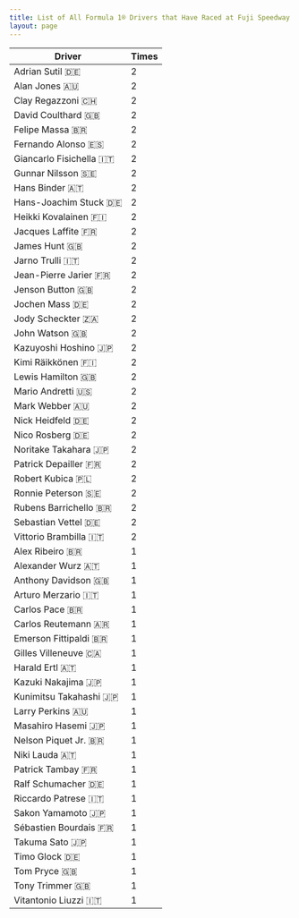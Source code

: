 ```yaml
---
title: List of All Formula 1® Drivers that Have Raced at Fuji Speedway
layout: page
---
```



| Driver | Times |
|--|--|
| Adrian Sutil 🇩🇪 | 2 |
| Alan Jones 🇦🇺 | 2 |
| Clay Regazzoni 🇨🇭 | 2 |
| David Coulthard 🇬🇧 | 2 |
| Felipe Massa 🇧🇷 | 2 |
| Fernando Alonso 🇪🇸 | 2 |
| Giancarlo Fisichella 🇮🇹 | 2 |
| Gunnar Nilsson 🇸🇪 | 2 |
| Hans Binder 🇦🇹 | 2 |
| Hans-Joachim Stuck 🇩🇪 | 2 |
| Heikki Kovalainen 🇫🇮 | 2 |
| Jacques Laffite 🇫🇷 | 2 |
| James Hunt 🇬🇧 | 2 |
| Jarno Trulli 🇮🇹 | 2 |
| Jean-Pierre Jarier 🇫🇷 | 2 |
| Jenson Button 🇬🇧 | 2 |
| Jochen Mass 🇩🇪 | 2 |
| Jody Scheckter 🇿🇦 | 2 |
| John Watson 🇬🇧 | 2 |
| Kazuyoshi Hoshino 🇯🇵 | 2 |
| Kimi Räikkönen 🇫🇮 | 2 |
| Lewis Hamilton 🇬🇧 | 2 |
| Mario Andretti 🇺🇸 | 2 |
| Mark Webber 🇦🇺 | 2 |
| Nick Heidfeld 🇩🇪 | 2 |
| Nico Rosberg 🇩🇪 | 2 |
| Noritake Takahara 🇯🇵 | 2 |
| Patrick Depailler 🇫🇷 | 2 |
| Robert Kubica 🇵🇱 | 2 |
| Ronnie Peterson 🇸🇪 | 2 |
| Rubens Barrichello 🇧🇷 | 2 |
| Sebastian Vettel 🇩🇪 | 2 |
| Vittorio Brambilla 🇮🇹 | 2 |
| Alex Ribeiro 🇧🇷 | 1 |
| Alexander Wurz 🇦🇹 | 1 |
| Anthony Davidson 🇬🇧 | 1 |
| Arturo Merzario 🇮🇹 | 1 |
| Carlos Pace 🇧🇷 | 1 |
| Carlos Reutemann 🇦🇷 | 1 |
| Emerson Fittipaldi 🇧🇷 | 1 |
| Gilles Villeneuve 🇨🇦 | 1 |
| Harald Ertl 🇦🇹 | 1 |
| Kazuki Nakajima 🇯🇵 | 1 |
| Kunimitsu Takahashi 🇯🇵 | 1 |
| Larry Perkins 🇦🇺 | 1 |
| Masahiro Hasemi 🇯🇵 | 1 |
| Nelson Piquet Jr. 🇧🇷 | 1 |
| Niki Lauda 🇦🇹 | 1 |
| Patrick Tambay 🇫🇷 | 1 |
| Ralf Schumacher 🇩🇪 | 1 |
| Riccardo Patrese 🇮🇹 | 1 |
| Sakon Yamamoto 🇯🇵 | 1 |
| Sébastien Bourdais 🇫🇷 | 1 |
| Takuma Sato 🇯🇵 | 1 |
| Timo Glock 🇩🇪 | 1 |
| Tom Pryce 🇬🇧 | 1 |
| Tony Trimmer 🇬🇧 | 1 |
| Vitantonio Liuzzi 🇮🇹 | 1 |


